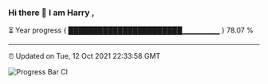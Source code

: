 ### Hi there 👋 I am Harry , 

⏳ Year progress { ███████████████████████▁▁▁▁▁▁▁ } 78.07 %

---

⏰ Updated on Tue, 12 Oct 2021 22:33:58 GMT

![Progress Bar CI](https://github.com/duykhang68/duykhang68/workflows/Progress%20Bar%20CI/badge.svg)
